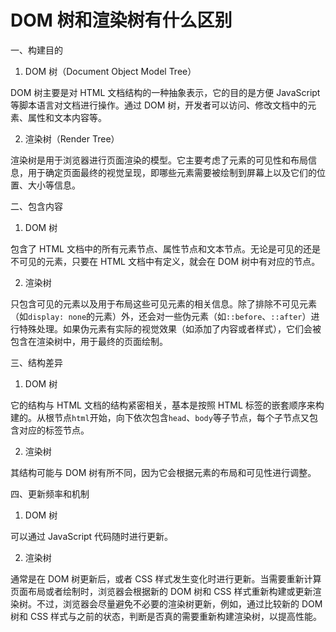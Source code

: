 # DOM 树和渲染树有什么区别

一、构建目的

1. DOM 树（Document Object Model Tree）

DOM 树主要是对 HTML 文档结构的一种抽象表示，它的目的是方便 JavaScript 等脚本语言对文档进行操作。通过 DOM 树，开发者可以访问、修改文档中的元素、属性和文本内容等。

2. 渲染树（Render Tree）

渲染树是用于浏览器进行页面渲染的模型。它主要考虑了元素的可见性和布局信息，用于确定页面最终的视觉呈现，即哪些元素需要被绘制到屏幕上以及它们的位置、大小等信息。

二、包含内容

1. DOM 树

包含了 HTML 文档中的所有元素节点、属性节点和文本节点。无论是可见的还是不可见的元素，只要在 HTML 文档中有定义，就会在 DOM 树中有对应的节点。

2. 渲染树

只包含可见的元素以及用于布局这些可见元素的相关信息。除了排除不可见元素（如`display: none`的元素）外，还会对一些伪元素（如`::before`、`::after`）进行特殊处理。如果伪元素有实际的视觉效果（如添加了内容或者样式），它们会被包含在渲染树中，用于最终的页面绘制。

三、结构差异

1. DOM 树

它的结构与 HTML 文档的结构紧密相关，基本是按照 HTML 标签的嵌套顺序来构建的。从根节点`html`开始，向下依次包含`head`、`body`等子节点，每个子节点又包含对应的标签节点。

2. 渲染树

其结构可能与 DOM 树有所不同，因为它会根据元素的布局和可见性进行调整。

四、更新频率和机制

1. DOM 树

可以通过 JavaScript 代码随时进行更新。

2. 渲染树

通常是在 DOM 树更新后，或者 CSS 样式发生变化时进行更新。当需要重新计算页面布局或者绘制时，浏览器会根据新的 DOM 树和 CSS 样式重新构建或更新渲染树。不过，浏览器会尽量避免不必要的渲染树更新，例如，通过比较新的 DOM 树和 CSS 样式与之前的状态，判断是否真的需要重新构建渲染树，以提高性能。
